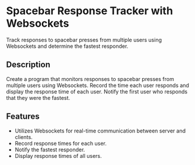 # Spacebar Response Tracker with Websockets

Track responses to spacebar presses from multiple users using Websockets and determine the fastest responder.

## Description

Create a program that monitors responses to spacebar presses from multiple users using Websockets. Record the time each user responds and display the response time of each user. Notify the first user who responds that they were the fastest.

## Features

- Utilizes Websockets for real-time communication between server and clients.
- Record response times for each user.
- Notify the fastest responder.
- Display response times of all users.
